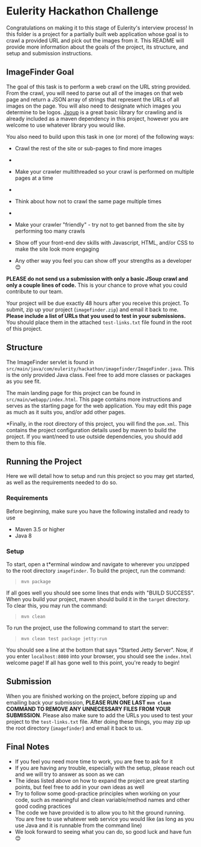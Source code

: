 # Eulerity Hackathon Challenge
Congratulations on making it to this stage of Eulerity's interview process! In this folder is a project for a partially built web application whose goal is to crawl a provided URL and pick out the images from it. This README will provide more information about the goals of the project, its structure, and setup and submission instructions.

## ImageFinder Goal
The goal of this task is to perform a web crawl on the URL string provided. From the crawl, you will need to parse out all of the images on that web page and return a JSON array of strings that represent the URLs of all images on the page. You will also need to designate which images you determine to be logos. [Jsoup](https://jsoup.org/) is a great basic library for crawling and is already included as a maven dependency in this project, however you are welcome to use whatever library you would like.

You also need to build upon this task in one (or more) of the following ways:

- Crawl the rest of the site or sub-pages to find more images
- 
- Make your crawler multithreaded so your crawl is performed on multiple pages at a time
- 
- Think about how not to crawl the same page multiple times
- 
- Make your crawler "friendly" - try not to get banned from the site by performing too many crawls

- Show off your front-end dev skills with Javascript, HTML, and/or CSS to make the site look more engaging
- Any other way you feel you can show off your strengths as a developer 😊

**PLEASE do not send us a submission with only a basic JSoup crawl and only a couple lines of code.** This is your chance to prove what you could contribute to our team.

Your project will be due exactly 48 hours after you receive this project. To submit, zip up your project (`imagefinder.zip`) and email it back to me. **Please include a list of URLs that you used to test in your submissions.** You should place them in the attached `test-links.txt` file found in the root of this project.

## Structure
The ImageFinder servlet is found in `src/main/java/com/eulerity/hackathon/imagefinder/ImageFinder.java`. This is the only provided Java class. Feel free to add more classes or packages as you see fit. 

The main landing page for this project can be found in `src/main/webapp/index.html`. This page contains more instructions and serves as the starting page for the web application. You may edit this page as much as it suits you, and/or add other pages. 

*Finally, in the root directory of this project, you will find the `pom.xml`. This contains the project configuration details used by maven to build the project. If you want/need to use outside dependencies, you should add them to this file.

## Running the Project
Here we will detail how to setup and run this project so you may get started, as well as the requirements needed to do so.

### Requirements
Before beginning, make sure you have the following installed and ready to use
- Maven 3.5 or higher
- Java 8

### Setup
To start, open a t*erminal window and navigate to wherever you unzipped to the root directory `imagefinder`. To build the project, run the command:

>`mvn package`

If all goes well you should see some lines that ends with "BUILD SUCCESS". When you build your project, maven should build it in the `target` directory. To clear this, you may run the command:

>`mvn clean`

To run the project, use the following command to start the server:

>`mvn clean test package jetty:run`

You should see a line at the bottom that says "Started Jetty Server". Now, if you enter `localhost:8080` into your browser, you should see the `index.html` welcome page! If all has gone well to this point, you're ready to begin!

## Submission
When you are finished working on the project, before zipping up and emailing back your submission, **PLEASE RUN ONE LAST `mvn clean` COMMAND TO REMOVE ANY UNNECESSARY FILES FROM YOUR SUBMISSION**. Please also make sure to add the URLs you used to test your project to the `test-links.txt` file. After doing these things, you may zip up the root directory (`imagefinder`) and email it back to us.

## Final Notes
- If you feel you need more time to work, you are free to ask for it
- If you are having any trouble, especially with the setup, please reach out and we will try to answer as soon as we can
- The ideas listed above on how to expand the project are great starting points, but feel free to add in your own ideas as well
- Try to follow some good-practice principles when working on your code, such as meaningful and clean variable/method names and other good coding practices
- The code we have provided is to allow you to hit the ground running. You are free to use whatever web service you would like (as long as you use Java and it is runnable from the command line)
- We look forward to seeing what you can do, so good luck and have fun😊